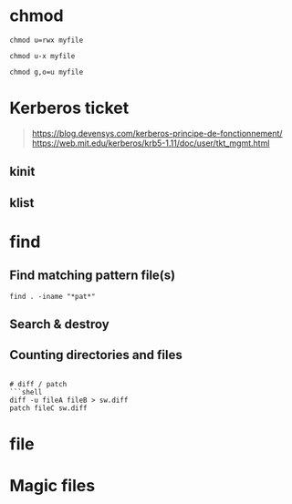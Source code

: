 # chmod
```shell
chmod u=rwx myfile
```
```shell
chmod u-x myfile
```
```shell
chmod g,o=u myfile
```

# Kerberos ticket
> https://blog.devensys.com/kerberos-principe-de-fonctionnement/
> https://web.mit.edu/kerberos/krb5-1.11/doc/user/tkt_mgmt.html
## kinit
## klist
# find 
## Find matching pattern file(s)
```shell
find . -iname "*pat*"
```
## Search & destroy
## Counting directories and files
```

# diff / patch
```shell
diff -u fileA fileB > sw.diff
patch fileC sw.diff
```
# file
# Magic files
 
<!--stackedit_data:
eyJoaXN0b3J5IjpbMTE3MzAzMTkxNSwtMTYyNDUxNDkyMSwtNz
MxNDI3MjA4LC0xNTQ5ODA4Nzc0LDI0MjQxMzI2MCwxMjgyMTA3
MDkzLC0xMzEwMjMyOTE4XX0=
-->